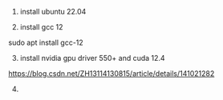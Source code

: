 
1. install ubuntu 22.04

2. install gcc 12

sudo apt install gcc-12


3. install nvidia gpu driver 550+ and cuda 12.4


https://blog.csdn.net/ZH13114130815/article/details/141021282



4. 
